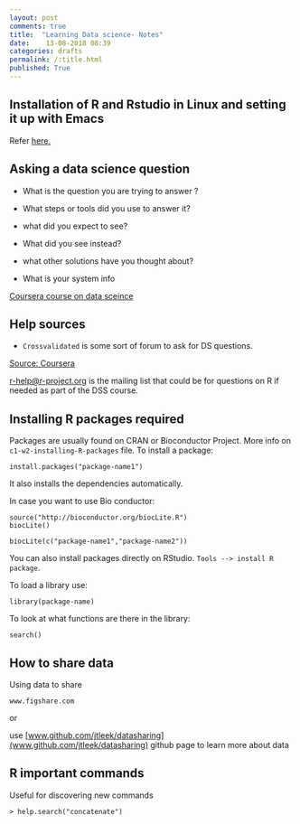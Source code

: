 ```yaml
---
layout: post
comments: true
title:  "Learning Data science- Notes"
date:    13-08-2018 08:39
categories: drafts
permalink: /:title.html
published: True
---
```


## Installation of R and Rstudio in Linux and setting it up with Emacs

Refer [here.](/R-installation.html)

## Asking a data science question

- What is the question you are trying to answer ?

- What steps or tools did you use to answer it?

- what did you expect to see?

- What did you see instead?

- what other solutions have you thought about?

- What is your system info

[Coursera course on data sceince](https://www.coursera.org/learn/data-scientists-tools/lecture/KPkZz/getting-help)

## Help sources

- `Crossvalidated` is some sort of forum to ask for DS questions.

[Source: Coursera ](https://www.coursera.org/learn/data-scientists-tools/lecture/6zxii/finding-answers)

[r-help@r-project.org](r-help@r-project.org) is the mailing list that could be for
	questions on R if needed as part of the DSS course.
		
## Installing R packages required

Packages are usually found on CRAN or Bioconductor Project. More info
on `c1-w2-installing-R-packages` file. To install a package:

	install.packages("package-name1")
	
It also installs the dependencies automatically.

In case you want to use Bio conductor:

	source("http://bioconductor.org/biocLite.R")
	biocLite()
	
	biocLite(c("package-name1","package-name2"))

You can also install packages directly on RStudio. `Tools --> install
R package`.

To load a library use:

	library(package-name)
	
To look at what functions are there in the library:

	search()
	
## How to share data

Using data to share

	www.figshare.com

or 

use [www.github.com/jtleek/datasharing](www.github.com/jtleek/datasharing) github page to learn more
about data

## R important commands

Useful for discovering new commands

	> help.search("concatenate")

